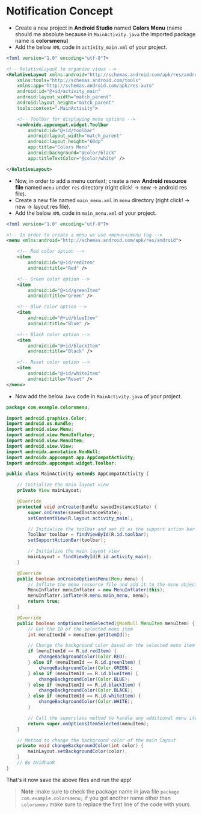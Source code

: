# Notification Concept

- Create a new project in **Android Studio** named **Colors Menu** (name should me absolute because in `MainActivity.java` the imported package name is **colorsmenu**)
- Add the below `XML` code in `activity_main.xml` of your project.

```xml
<?xml version="1.0" encoding="utf-8"?>

<!-- RelativeLayout to organize views -->
<RelativeLayout xmlns:android="http://schemas.android.com/apk/res/android"
    xmlns:tools="http://schemas.android.com/tools"
    xmlns:app="http://schemas.android.com/apk/res-auto"
    android:id="@+id/activity_main"
    android:layout_width="match_parent"
    android:layout_height="match_parent"
    tools:context=".MainActivity">

    <!-- Toolbar for displaying menu options -->
    <androidx.appcompat.widget.Toolbar
        android:id="@+id/toolbar"
        android:layout_width="match_parent"
        android:layout_height="60dp"
        app:title="Colors Menu"
        android:background="@color/black"
        app:titleTextColor="@color/white" />

</RelativeLayout>
```

- Now, in order to add a menu context; create a new **Android resource file** named `menu` under `res` directory (right click! -> new -> android res file).
- Create a new file named `main_menu.xml` in `menu` directory (right click! -> new -> layout res file).
- Add the below `XML` code in `main_menu.xml` of your project.

```xml
<?xml version="1.0" encoding="utf-8"?>

<!-- In order to create a menu we use <menu></menu tag -->
<menu xmlns:android="http://schemas.android.com/apk/res/android">

    <!-- Red color option -->
    <item
        android:id="@+id/redItem"
        android:title="Red" />

    <!-- Green color option -->
    <item
        android:id="@+id/greenItem"
        android:title="Green" />

    <!-- Blue color option -->
    <item
        android:id="@+id/blueItem"
        android:title="Blue" />

    <!-- Black color option -->
    <item
        android:id="@+id/blackItem"
        android:title="Black" />

    <!-- Reset color option -->
    <item
        android:id="@+id/whiteItem"
        android:title="Reset" />
</menu>

```

- Now add the below `Java` code in `MainActivity.java` of your project.

```java
package com.example.colorsmenu;

import android.graphics.Color;
import android.os.Bundle;
import android.view.Menu;
import android.view.MenuInflater;
import android.view.MenuItem;
import android.view.View;
import androidx.annotation.NonNull;
import androidx.appcompat.app.AppCompatActivity;
import androidx.appcompat.widget.Toolbar;

public class MainActivity extends AppCompatActivity {

    // Initialize the main layout view
    private View mainLayout;

    @Override
    protected void onCreate(Bundle savedInstanceState) {
        super.onCreate(savedInstanceState);
        setContentView(R.layout.activity_main);

        // Initialize the toolbar and set it as the support action bar
        Toolbar toolbar = findViewById(R.id.toolbar);
        setSupportActionBar(toolbar);

        // Initialize the main layout view
        mainLayout = findViewById(R.id.activity_main);
    }

    @Override
    public boolean onCreateOptionsMenu(Menu menu) {
        // Inflate the menu resource file and add it to the menu object
        MenuInflater menuInflater = new MenuInflater(this);
        menuInflater.inflate(R.menu.main_menu, menu);
        return true;
    }

    @Override
    public boolean onOptionsItemSelected(@NonNull MenuItem menuItem) {
        // Get the ID of the selected menu item
        int menuItemId = menuItem.getItemId();

        // Change the background color based on the selected menu item
        if (menuItemId == R.id.redItem) {
            changeBackgroundColor(Color.RED);
        } else if (menuItemId == R.id.greenItem) {
            changeBackgroundColor(Color.GREEN);
        } else if (menuItemId == R.id.blueItem) {
            changeBackgroundColor(Color.BLUE);
        } else if (menuItemId == R.id.blackItem) {
            changeBackgroundColor(Color.BLACK);
        } else if (menuItemId == R.id.whiteItem) {
            changeBackgroundColor(Color.WHITE);
        }

        // Call the superclass method to handle any additional menu item selections
        return super.onOptionsItemSelected(menuItem);
    }

    // Method to change the background color of the main layout
    private void changeBackgroundColor(int color) {
        mainLayout.setBackgroundColor(color);
    }
    // By AVidhanR
}
```

That's it now save the above files and run the app!

> **Note** :make sure to check the package name in java file `package com.example.colorsmenu;` if you got another name other than `colorsmenu` make sure to replace the first line of the code with yours.
